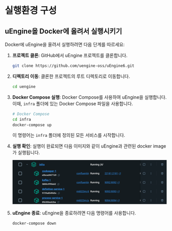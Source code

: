 # 실행환경 구성

## uEngine을 Docker에 올려서 실행시키기

Docker에 uEngine을 올려서 실행하려면 다음 단계를 따르세요:

1. **프로젝트 클론**: GitHub에서 uEngine 프로젝트를 클론합니다.
    ```sh
    git clone https://github.com/uengine-oss/uEngine6.git
    ```
2. **디렉토리 이동**: 클론한 프로젝트의 루트 디렉토리로 이동합니다.
    ```sh
    cd uengine
    ```
3. **Docker Compose 실행**: Docker Compose를 사용하여 uEngine을 실행합니다. 이때, `infra` 폴더에 있는 Docker Compose 파일을 사용합니다.
    ```sh
    # Docker Compose
    cd infra
    docker-compose up
    ```
    이 명령어는 `infra` 폴더에 정의된 모든 서비스를 시작합니다.
4. **실행 확인**:
실행이 완료되면 다음 이미지와 같이 uEngine과 관련된 docker image가 실행됩니다.

    ![](../../uengine-image/installation-1.png)


5. **uEngine 종료**: uEngine을 종료하려면 다음 명령어를 사용합니다.
    ```sh
    docker-compose down
    ```

